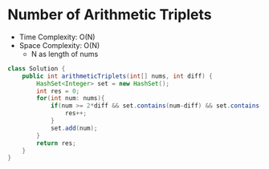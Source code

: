 # Number of Arithmetic Triplets

- Time Complexity: O(N)
- Space Complexity: O(N)
  - N as length of nums

```java
class Solution {
    public int arithmeticTriplets(int[] nums, int diff) {
        HashSet<Integer> set = new HashSet();
        int res = 0;
        for(int num: nums){
            if(num >= 2*diff && set.contains(num-diff) && set.contains(num-2*diff)){
                res++;
            }
            set.add(num);
        }
        return res;
    }
}
```

